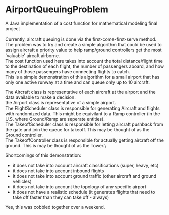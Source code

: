 # AirportQueuingProblem
A Java implementation of a cost function for mathematical modeling final project\
\
Currently, aircraft queuing is done via the first-come-first-serve method.\
The problem was to try and create a simple algorithm that could be used to assign aircraft a priority value to help ramp/ground controllers get the most 'valuable' aircaft airborne.\
The cost function used here takes into account the total distance/flight time to the destination of each flight, the number of passengers aboard, and how many of those passengers have connecting flights to catch.\
This is a simple demonstration of this algorithm for a small airport that has only one active runway at a time and can queue only up to 10 aircraft.

The Aircraft class is representative of each aircraft at the airport and the data available to make a decision.\
the Airport class is representative of a simple airport.\
The FlightScheduler class is responsible for generating Aircraft and flights with randomized data. This might be equivilant to a Ramp controller (in the U.S. where Ground/Ramp are seperate entities).\
The TakeoffScheduler class is responsible for letting aircraft pushback from the gate and join the queue for takeoff. This may be thought of as the Ground controller.\
The TakeoffController class is responsible for actually getting aircraft off the ground. This is may be thought of as the Tower.\

Shortcomings of this demonstration:
- it does not take into account aircraft classifications (super, heavy, etc)
- it does not take into account inbound flights
- it does not take into account ground traffic (other aircraft and ground vehicles)
- it does not take into account the topology of any specific airport
- it does not have a realistic schedule (it generates flights that need to take off faster than they can take off - always)

Yes, this was cobbled together over a weekend.
